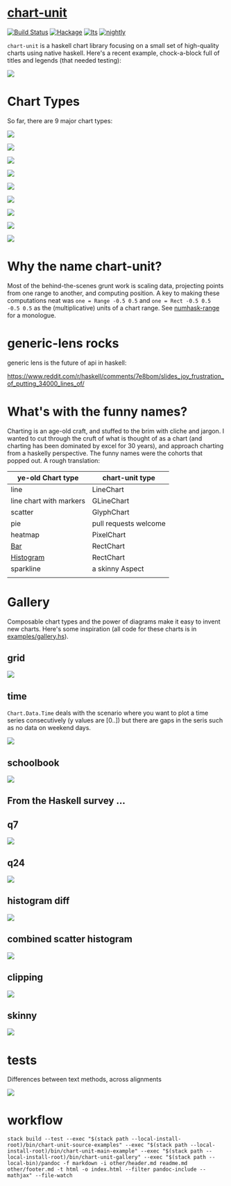 [chart-unit](https://github.com/tonyday567/chart-unit)
===

[![Build Status](https://travis-ci.org/tonyday567/chart-unit.svg)](https://travis-ci.org/tonyday567/chart-unit) [![Hackage](https://img.shields.io/hackage/v/chart-unit.svg)](https://hackage.haskell.org/package/chart-unit) [![lts](https://www.stackage.org/package/chart-unit/badge/lts)](http://stackage.org/lts/package/chart-unit) [![nightly](https://www.stackage.org/package/chart-unit/badge/nightly)](http://stackage.org/nightly/package/chart-unit)

`chart-unit` is a haskell chart library focusing on a small set of high-quality charts using native haskell. Here's a recent example, chock-a-block full of titles and legends (that needed testing):

![](other/mainExample.svg)

Chart Types
===

So far, there are 9 major chart types:

![](other/textHudExample.svg)

![](other/glyphHudExample.svg)

![](other/lglyphHudExample.svg)

![](other/lineHudExample.svg)

![](other/glineHudExample.svg)

![](other/rectHudExample.svg)

![](other/pixelHudExample.svg)

![](other/arrowHudExample.svg)

![](other/barExample.svg)



Why the name chart-unit?
===

Most of the behind-the-scenes grunt work is scaling data, projecting points from one range to another, and computing position.  A key to making these computations neat was `one = Range -0.5 0.5` and `one = Rect -0.5 0.5 -0.5 0.5` as the (multiplicative) units of a chart range.  See [numhask-range](https://github.com/tonyday567/numhask-range) for a monologue.

generic-lens rocks
===

generic lens is the future of api in haskell:

https://www.reddit.com/r/haskell/comments/7e8bom/slides_joy_frustration_of_putting_34000_lines_of/


What's with the funny names?
===

Charting is an age-old craft, and stuffed to the brim with cliche and jargon.  I wanted to cut through the cruft of what is thought of as a chart (and charting has been dominated by excel for 30 years), and approach charting from a haskelly perspective.  The funny names were the cohorts that popped out.  A rough translation:


| ye-old Chart type                                    | chart-unit type       |
|------------------------------------------------------|-----------------------|
| line                                                 | LineChart             |
| line chart with markers                              | GLineChart            |
| scatter                                              | GlyphChart            |
| pie                                                  | pull requests welcome |
| heatmap                                              | PixelChart            |
| [Bar](https://en.wikipedia.org/wiki/Bar_chart)       | RectChart             |
| [Histogram](https://en.wikipedia.org/wiki/Histogram) | RectChart             |
| sparkline                                            | a skinny Aspect       |
|                                                      |                       |

Gallery
===

Composable chart types and the power of diagrams make it easy to invent new charts.  Here's some inspiration (all code for these charts is in [examples/gallery.hs](https://github.com/tonyday567/chart-unit/blob/master/examples/gallery.hs)).

grid
---

![](other/gridExample.svg)

time
---

`Chart.Data.Time` deals with the scenario where you want to plot a time series consecutively (y values are [0..]) but there are gaps in the seris such as no data on weekend days.

![](other/timeExample.svg)

schoolbook
---

![](other/schoolbookExample.svg)


From the Haskell survey ...
---

q7
---

![](other/q7Example.svg)


q24
---

![](other/q24Example.svg)




histogram diff
---

![](other/histDiffExample.svg)


combined scatter histogram
---

![](other/scatterHistExample.svg)


clipping
---

![](other/clippingExample.svg)

skinny
---

![](other/skinnyExample.svg)


tests
===

Differences between text methods, across alignments

![](other/testTextDiffs.svg)


workflow
===

~~~
stack build --test --exec "$(stack path --local-install-root)/bin/chart-unit-source-examples" --exec "$(stack path --local-install-root)/bin/chart-unit-main-example" --exec "$(stack path --local-install-root)/bin/chart-unit-gallery" --exec "$(stack path --local-bin)/pandoc -f markdown -i other/header.md readme.md other/footer.md -t html -o index.html --filter pandoc-include --mathjax" --file-watch
~~~
